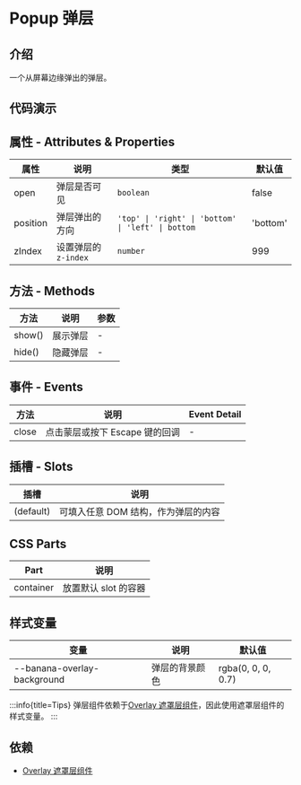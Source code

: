 # Popup 弹层

## 介绍

一个从屏幕边缘弹出的弹层。

## 代码演示

<code src="./demos/BasicUsage.tsx"></code>

## 属性 - Attributes & Properties

| 属性     | 说明                | 类型                                               | 默认值   |
| -------- | ------------------- | -------------------------------------------------- | -------- |
| open     | 弹层是否可见        | `boolean`                                          | false    |
| position | 弹层弹出的方向      | `'top' \| 'right' \| 'bottom' \| 'left' \| bottom` | 'bottom' |
| zIndex   | 设置弹层的`z-index` | `number`                                           | 999      |

## 方法 - Methods

| 方法   | 说明     | 参数 |
| ------ | -------- | ---- |
| show() | 展示弹层 | -    |
| hide() | 隐藏弹层 | -    |

## 事件 - Events

| 方法  | 说明                           | Event Detail |
| ----- | ------------------------------ | ------------ |
| close | 点击蒙层或按下 Escape 键的回调 | -            |

## 插槽 - Slots

| 插槽      | 说明                                |
| --------- | ----------------------------------- |
| (default) | 可填入任意 DOM 结构，作为弹层的内容 |

## CSS Parts

| Part      | 说明                 |
| --------- | -------------------- |
| container | 放置默认 slot 的容器 |

## 样式变量

| 变量                        | 说明           | 默认值             |
| --------------------------- | -------------- | ------------------ |
| --banana-overlay-background | 弹层的背景颜色 | rgba(0, 0, 0, 0.7) |

:::info{title=Tips}
弹层组件依赖于[Overlay 遮罩层组件](/example/overlay)，因此使用遮罩层组件的样式变量。
:::

## 依赖

- [Overlay 遮罩层组件](/example/overlay)
